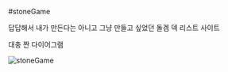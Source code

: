 #stoneGame

답답해서 내가 만든다는 아니고 그냥 만들고 싶었던 돌겜 덱 리스트 사이트

대충 짠 다이어그램

![stoneGame](https://user-images.githubusercontent.com/105087206/175440224-c8ceba71-ccc0-4acb-80ed-48c62268fdf6.jpg)

